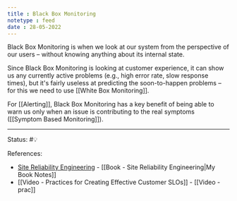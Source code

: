 ```yaml
---
title : Black Box Monitoring
notetype : feed
date : 28-05-2022
---
```


Black Box Monitoring is when we look at our system from the perspective of our users – without knowing anything about its internal state.

Since Black Box Monitoring is looking at customer experience, it can show us any currently active problems (e.g., high error rate, slow response times), but it's fairly useless at predicting the soon-to-happen problems – for this we need to use [[White Box Monitoring]].

For [[Alerting]], Black Box Monitoring has a key benefit of being able to warn us only when an issue is contributing to the real symptoms ([[Symptom Based Monitoring]]).

-----

Status: #💡 

References:
- [Site Reliability Engineering](https://sre.google/sre-book/table-of-contents/) - [[Book - Site Reliability Engineering|My Book Notes]]
- [[Video - Practices for Creating Effective Customer SLOs]] - [[Video - prac]]